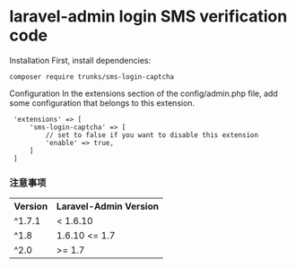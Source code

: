 laravel-admin login SMS verification code
======

Installation
First, install dependencies:

    composer require trunks/sms-login-captcha
 
Configuration
 In the extensions section of the config/admin.php file, add some configuration that belongs to this extension.
 
     'extensions' => [
         'sms-login-captcha' => [
             // set to false if you want to disable this extension
             'enable' => true,
         ]
     ]
     
### 注意事项
<div>
    <table border="0">
	  <tr>
	    <th>Version</th>
	    <th>Laravel-Admin Version</th>
	  </tr>
	  <tr>
	    <td>^1.7.1</td>
	    <td>< 1.6.10</td>
	  </tr>
	  <tr>
            <td>^1.8</td>
            <td>1.6.10 <= 1.7</td>
          </tr>
	  <tr>
            <td>^2.0</td>
            <td>>= 1.7</td>
          </tr>
	</table>
</div> 
